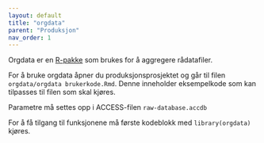 ```yaml
---
layout: default
title: "orgdata"
parent: "Produksjon"
nav_order: 1
---
```


Orgdata er en [R-pakke](https://github.com/helseprofil/orgdata) som brukes for å aggregere rådatafiler. 

For å bruke orgdata åpner du produksjonsprosjektet og går til filen `orgdata/orgdata brukerkode.Rmd`. Denne inneholder eksempelkode som kan tilpasses til filen som skal kjøres. 

Parametre må settes opp i ACCESS-filen `raw-database.accdb`

For å få tilgang til funksjonene må første kodeblokk med `library(orgdata)` kjøres. 